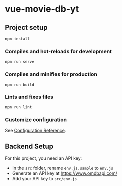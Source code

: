 # vue-movie-db-yt

## Project setup
```
npm install
```

### Compiles and hot-reloads for development
```
npm run serve
```

### Compiles and minifies for production
```
npm run build
```

### Lints and fixes files
```
npm run lint
```

### Customize configuration
See [Configuration Reference](https://cli.vuejs.org/config/).

## Backend Setup

For this project, you need an API key:

- In the `src` folder, rename `env.js.sample` to `env.js`
- Generate an API key at https://www.omdbapi.com/
- Add your API key to `src/env.js`